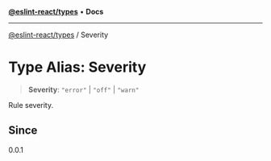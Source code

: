 [**@eslint-react/types**](../README.md) • **Docs**

***

[@eslint-react/types](../README.md) / Severity

# Type Alias: Severity

> **Severity**: `"error"` \| `"off"` \| `"warn"`

Rule severity.

## Since

0.0.1
